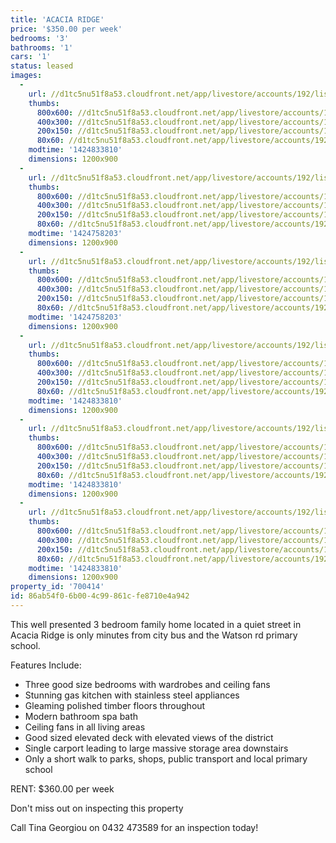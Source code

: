 ```yaml
---
title: 'ACACIA RIDGE'
price: '$350.00 per week'
bedrooms: '3'
bathrooms: '1'
cars: '1'
status: leased
images:
  -
    url: //d1tc5nu51f8a53.cloudfront.net/app/livestore/accounts/192/listings/327091/images/Kitchen_8451201581_20150224040856.jpg
    thumbs:
      800x600: //d1tc5nu51f8a53.cloudfront.net/app/livestore/accounts/192/listings/327091/images/Kitchen_8451201581_20150224040856_800x600.jpg
      400x300: //d1tc5nu51f8a53.cloudfront.net/app/livestore/accounts/192/listings/327091/images/Kitchen_8451201581_20150224040856_400x300.jpg
      200x150: //d1tc5nu51f8a53.cloudfront.net/app/livestore/accounts/192/listings/327091/images/Kitchen_8451201581_20150224040856_200x150.jpg
      80x60: //d1tc5nu51f8a53.cloudfront.net/app/livestore/accounts/192/listings/327091/images/Kitchen_8451201581_20150224040856_80x60.jpg
    modtime: '1424833810'
    dimensions: 1200x900
  -
    url: //d1tc5nu51f8a53.cloudfront.net/app/livestore/accounts/192/listings/327091/images/balcony_7785607791_20150224040904.jpg
    thumbs:
      800x600: //d1tc5nu51f8a53.cloudfront.net/app/livestore/accounts/192/listings/327091/images/balcony_7785607791_20150224040904_800x600.jpg
      400x300: //d1tc5nu51f8a53.cloudfront.net/app/livestore/accounts/192/listings/327091/images/balcony_7785607791_20150224040904_400x300.jpg
      200x150: //d1tc5nu51f8a53.cloudfront.net/app/livestore/accounts/192/listings/327091/images/balcony_7785607791_20150224040904_200x150.jpg
      80x60: //d1tc5nu51f8a53.cloudfront.net/app/livestore/accounts/192/listings/327091/images/balcony_7785607791_20150224040904_80x60.jpg
    modtime: '1424758203'
    dimensions: 1200x900
  -
    url: //d1tc5nu51f8a53.cloudfront.net/app/livestore/accounts/192/listings/327091/images/lounge-room_3168079867_20150224040852.jpg
    thumbs:
      800x600: //d1tc5nu51f8a53.cloudfront.net/app/livestore/accounts/192/listings/327091/images/lounge-room_3168079867_20150224040852_800x600.jpg
      400x300: //d1tc5nu51f8a53.cloudfront.net/app/livestore/accounts/192/listings/327091/images/lounge-room_3168079867_20150224040852_400x300.jpg
      200x150: //d1tc5nu51f8a53.cloudfront.net/app/livestore/accounts/192/listings/327091/images/lounge-room_3168079867_20150224040852_200x150.jpg
      80x60: //d1tc5nu51f8a53.cloudfront.net/app/livestore/accounts/192/listings/327091/images/lounge-room_3168079867_20150224040852_80x60.jpg
    modtime: '1424758203'
    dimensions: 1200x900
  -
    url: //d1tc5nu51f8a53.cloudfront.net/app/livestore/accounts/192/listings/327091/images/bedroom_4734073319_20150224040916.jpg
    thumbs:
      800x600: //d1tc5nu51f8a53.cloudfront.net/app/livestore/accounts/192/listings/327091/images/bedroom_4734073319_20150224040916_800x600.jpg
      400x300: //d1tc5nu51f8a53.cloudfront.net/app/livestore/accounts/192/listings/327091/images/bedroom_4734073319_20150224040916_400x300.jpg
      200x150: //d1tc5nu51f8a53.cloudfront.net/app/livestore/accounts/192/listings/327091/images/bedroom_4734073319_20150224040916_200x150.jpg
      80x60: //d1tc5nu51f8a53.cloudfront.net/app/livestore/accounts/192/listings/327091/images/bedroom_4734073319_20150224040916_80x60.jpg
    modtime: '1424833810'
    dimensions: 1200x900
  -
    url: //d1tc5nu51f8a53.cloudfront.net/app/livestore/accounts/192/listings/327091/images/bedroom-1_9914281155_20150224040920.jpg
    thumbs:
      800x600: //d1tc5nu51f8a53.cloudfront.net/app/livestore/accounts/192/listings/327091/images/bedroom-1_9914281155_20150224040920_800x600.jpg
      400x300: //d1tc5nu51f8a53.cloudfront.net/app/livestore/accounts/192/listings/327091/images/bedroom-1_9914281155_20150224040920_400x300.jpg
      200x150: //d1tc5nu51f8a53.cloudfront.net/app/livestore/accounts/192/listings/327091/images/bedroom-1_9914281155_20150224040920_200x150.jpg
      80x60: //d1tc5nu51f8a53.cloudfront.net/app/livestore/accounts/192/listings/327091/images/bedroom-1_9914281155_20150224040920_80x60.jpg
    modtime: '1424833810'
    dimensions: 1200x900
  -
    url: //d1tc5nu51f8a53.cloudfront.net/app/livestore/accounts/192/listings/327091/images/bathroom_2688595163_20150224040922.jpg
    thumbs:
      800x600: //d1tc5nu51f8a53.cloudfront.net/app/livestore/accounts/192/listings/327091/images/bathroom_2688595163_20150224040922_800x600.jpg
      400x300: //d1tc5nu51f8a53.cloudfront.net/app/livestore/accounts/192/listings/327091/images/bathroom_2688595163_20150224040922_400x300.jpg
      200x150: //d1tc5nu51f8a53.cloudfront.net/app/livestore/accounts/192/listings/327091/images/bathroom_2688595163_20150224040922_200x150.jpg
      80x60: //d1tc5nu51f8a53.cloudfront.net/app/livestore/accounts/192/listings/327091/images/bathroom_2688595163_20150224040922_80x60.jpg
    modtime: '1424833810'
    dimensions: 1200x900
property_id: '700414'
id: 86ab54f0-6b00-4c99-861c-fe8710e4a942
---
```

This well presented 3 bedroom family home located in a quiet street in Acacia Ridge is only minutes from city bus and the Watson rd primary school.

Features Include:
- Three good size bedrooms with wardrobes and ceiling fans
- Stunning gas kitchen with stainless steel appliances
- Gleaming polished timber floors throughout
- Modern bathroom spa bath
- Ceiling fans in all living areas
- Good sized elevated deck with elevated views of the district
- Single carport leading to large massive storage area downstairs
- Only a short walk to parks, shops, public transport and local primary school

RENT: $360.00 per week 

Don't miss out on inspecting this property 

Call Tina Georgiou on 0432 473589 for an inspection today!